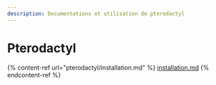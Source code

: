 ```yaml
---
description: Documentations et utilisation de pterodactyl
---
```


# Pterodactyl

{% content-ref url="pterodactyl/installation.md" %}
[installation.md](pterodactyl/installation.md)
{% endcontent-ref %}

